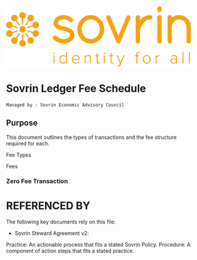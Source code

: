 ![logo](/banner.png)


# Sovrin Ledger Fee Schedule

```
Managed by : Sovrin Economic Advisory Council

```

## Purpose
This document outlines the types of transactions and the fee structure required for each. 

Fee Types


Fees

### Zero Fee Transaction


# REFERENCED BY

The following key documents rely on this file:

* Sovrin Steward Agreement v2:


Practice: An actionable process that fits a stated Sovrin Policy.
Procedure: A component of action steps that fits a stated practice.


